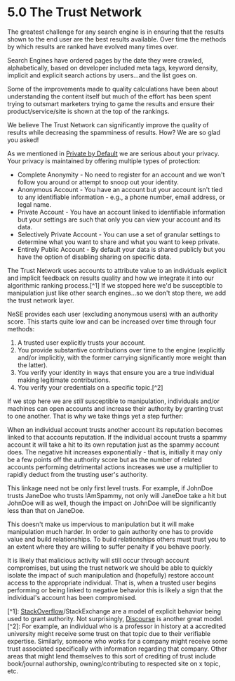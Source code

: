 # 5.0 The Trust Network

The greatest challenge for any search engine is in ensuring that the results shown to the end user are the best results available. Over time the methods by which results are ranked have evolved many times over.

Search Engines have ordered pages by the date they were crawled, alphabetically, based on developer included meta tags, keyword density, implicit and explicit search actions by users...and the list goes on.

Some of the improvements made to quality calculations have been about understanding the content itself but much of the effort has been spent trying to outsmart marketers trying to game the results and ensure their product/service/site is shown at the top of the rankings.

We believe The Trust Network can significantly improve the quality of results while decreasing the spamminess of results. How? We are so glad you asked!

As we mentioned in [Private by Default](3.-private-by-default.md) we are serious about your privacy. Your privacy is maintained by offering multiple types of protection:

* Complete Anonymity - No need to register for an account and we won't follow you around or attempt to snoop out your identity.
* Anonymous Account - You have an account but your account isn't tied to any identifiable information - e.g., a phone number, email address, or legal name.
* Private Account - You have an account linked to identifiable information but your settings are such that only you can view your account and its data.
* Selectively Private Account - You can use a set of granular settings to determine what you want to share and what you want to keep private.
* Entirely Public Account - By default your data is shared publicly but you have the option of disabling sharing on specific data.

The Trust Network uses accounts to attribute value to an individuals explicit and implicit feedback on results quality and how we integrate it into our algorithmic ranking process.\[^1\] If we stopped here we'd be susceptible to manipulation just like other search engines...so we don't stop there, we add the trust network layer.

NeSE provides each user \(excluding anonymous users\) with an authority score. This starts quite low and can be increased over time through four methods:

1. A trusted user explicitly trusts your account.
2. You provide substantive contributions over time to the engine \(explicitly and/or implicitly, with the former carrying significantly more weight than the latter\).
3. You verify your identity in ways that ensure you are a true individual making legitimate contributions.
4. You verify your credentials on a specific topic.\[^2\]

If we stop here we are _still_ susceptible to manipulation, individuals and/or machines can open accounts and increase their authority by granting trust to one another. That is why we take things yet a step further:

When an individual account trusts another account its reputation becomes linked to that accounts reputation. If the individual account trusts a spammy account it will take a hit to its own reputation just as the spammy account does. The negative hit increases exponentially - that is, initially it may only be a few points off the authority score but as the number of related accounts performing detrimental actions increases we use a multiplier to rapidly deduct from the trusting user's authority.

This linkage need not be only first level trusts. For example, if JohnDoe trusts JaneDoe who trusts IAmSpammy, not only will JaneDoe take a hit but JohnDoe will as well, though the impact on JohnDoe will be significantly less than that on JaneDoe.

This doesn't make us impervious to manipulation but it will make manipulation much harder. In order to gain authority one has to provide value and build relationships. To build relationships others must trust you to an extent where they are willing to suffer penalty if you behave poorly.

It is likely that malicious activity will still occur through account compromises, but using the trust network we should be able to quickly isolate the impact of such manipulation and \(hopefully\) restore account access to the appropriate individual. That is, when a trusted user begins performing or being linked to negative behavior this is likely a sign that the individual's account has been compromised. 

\[^1\]: [StackOverflow](https://stackoverflow.com/)/StackExchange are a model of explicit behavior being used to grant authority. Not surprisingly, [Discourse](https://www.discourse.org/) is another great model.  
\[^2\]: For example, an individual who is a professor in history at a accredited university might receive some trust on that topic due to their verifiable expertise. Similarly, someone who works for a company might receive some trust associated specifically with information regarding that company. Other areas that might lend themselves to this sort of crediting of trust include book/journal authorship, owning/contributing to respected site on x topic, etc.



